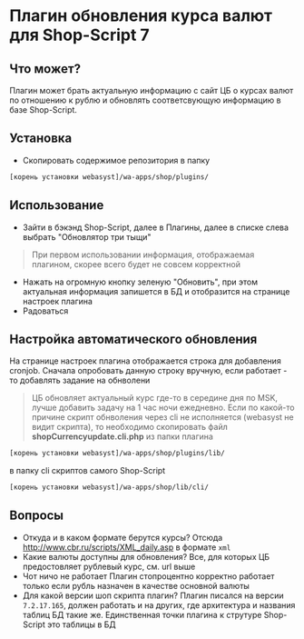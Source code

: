 # Плагин обновления курса валют для Shop-Script 7

## Что может?
Плагин может брать актуальную информацию с сайт ЦБ о курсах валют по отношению к рублю и обновлять соответсвующую информацию в базе Shop-Script.

## Установка
- Скопировать содержимое репозитория в папку
```sh
[корень установки webasyst]/wa-apps/shop/plugins/
```
## Использование
- Зайти в бэкэнд Shop-Script, далее в Плагины, далее в списке слева выбрать "Обновлятор три тыщи"
> При первом использовании информация, отображаемая плагином, скорее всего будет не совсем корректной
- Нажать на огромную кнопку зеленую "Обновить", при этом актуальная информация запишется в БД и отобразится на странице настроек плагина
- Радоваться

## Настройка автоматического обновления
На странице настроек плагина отображается строка для добавления cronjob.
Сначала опробовать данную строку вручную, если работает - то добавлять задание на обнволени
> ЦБ обновляет актуальный курс где-то в середине дня по MSK, лучше добавить задачу на 1 час ночи ежедневно.
Если по какой-то причине скрипт обнволения через cli не исполняется (webasyst не видит скрипта), то необходимо скопировать файл **shopCurrencyupdate.cli.php** из папки плагина
```sh
[корень установки webasyst]/wa-apps/shop/plugins/lib/
```
в папку cli скриптов самого Shop-Script 
```sh
[корень установки webasyst]/wa-apps/shop/lib/cli/
```

## Вопросы
- Откуда и в каком формате берутся курсы?
Отсюда http://www.cbr.ru/scripts/XML_daily.asp в формате `xml`
- Какие валюты доступны для обновления?
Все, для которых ЦБ предостовляет рублевый курс, см. url выше
- Чот ничо не работает
Плагин стопроцентно корректно работает только если рубль назначен в качестве основной валюты
- Для какой версии шоп скрипта плагин?
Плагин писался на версии `7.2.17.165`, должен работать и на других, где архитектура и названия таблиц БД такие же. Единственная точки плагина к струтуре Shop-Script это таблицы в БД



